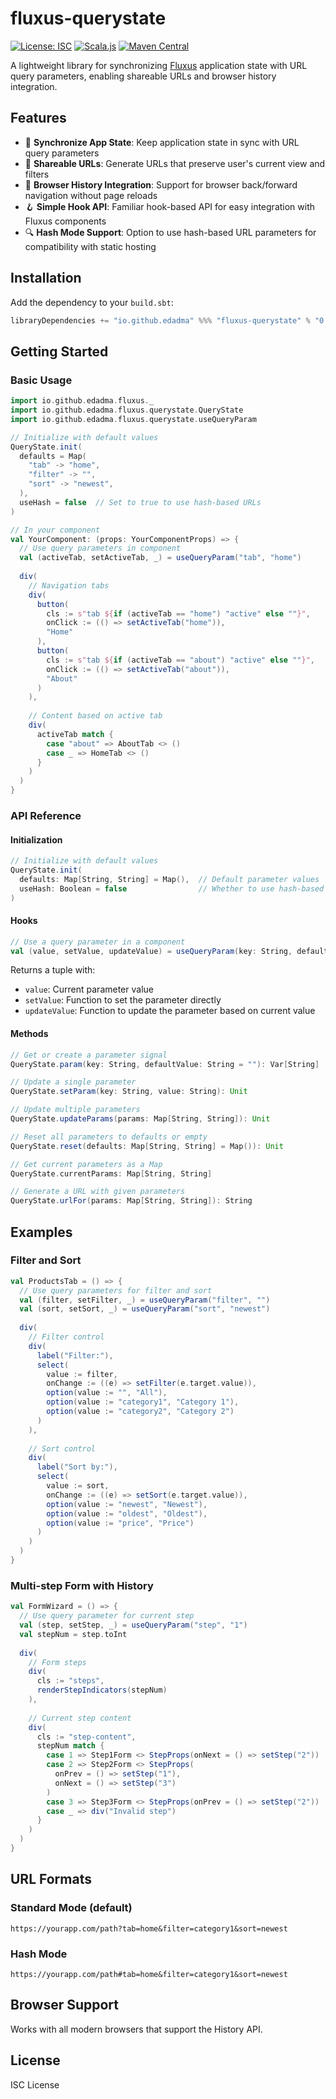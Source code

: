 # fluxus-querystate

[![License: ISC](https://img.shields.io/badge/License-ISC-blue.svg)](https://opensource.org/license/isc-license-txt/)
[![Scala.js](https://www.scala-js.org/assets/badges/scalajs-1.18.2.svg)](https://www.scala-js.org)
[![Maven Central](https://img.shields.io/maven-central/v/io.github.edadma/fluxus-querystate_sjs1_3.svg?label=Maven%20Central)](https://central.sonatype.com/search?q=g%3Aio.github.edadma+a%3Afluxus-querystate_*)

A lightweight library for synchronizing [Fluxus](https://github.com/edadma/fluxus) application state with URL query parameters, enabling shareable URLs and browser history integration.

## Features

- 🔄 **Synchronize App State**: Keep application state in sync with URL query parameters
- 🔗 **Shareable URLs**: Generate URLs that preserve user's current view and filters
- 🧭 **Browser History Integration**: Support for browser back/forward navigation without page reloads
- 🪝 **Simple Hook API**: Familiar hook-based API for easy integration with Fluxus components
- 🔍 **Hash Mode Support**: Option to use hash-based URL parameters for compatibility with static hosting

## Installation

Add the dependency to your `build.sbt`:

```scala
libraryDependencies += "io.github.edadma" %%% "fluxus-querystate" % "0.0.1"
```

## Getting Started

### Basic Usage

```scala
import io.github.edadma.fluxus._
import io.github.edadma.fluxus.querystate.QueryState
import io.github.edadma.fluxus.querystate.useQueryParam

// Initialize with default values
QueryState.init(
  defaults = Map(
    "tab" -> "home",
    "filter" -> "",
    "sort" -> "newest",
  ),
  useHash = false  // Set to true to use hash-based URLs
)

// In your component
val YourComponent: (props: YourComponentProps) => {
  // Use query parameters in component
  val (activeTab, setActiveTab, _) = useQueryParam("tab", "home")
  
  div(
    // Navigation tabs
    div(
      button(
        cls := s"tab ${if (activeTab == "home") "active" else ""}",
        onClick := (() => setActiveTab("home")),
        "Home"
      ),
      button(
        cls := s"tab ${if (activeTab == "about") "active" else ""}",
        onClick := (() => setActiveTab("about")),
        "About"
      )
    ),
    
    // Content based on active tab
    div(
      activeTab match {
        case "about" => AboutTab <> ()
        case _ => HomeTab <> ()
      }
    )
  )
}
```

### API Reference

#### Initialization

```scala
// Initialize with default values
QueryState.init(
  defaults: Map[String, String] = Map(),  // Default parameter values
  useHash: Boolean = false                // Whether to use hash-based URLs
)
```

#### Hooks

```scala
// Use a query parameter in a component
val (value, setValue, updateValue) = useQueryParam(key: String, defaultValue: String = "")
```

Returns a tuple with:
- `value`: Current parameter value
- `setValue`: Function to set the parameter directly
- `updateValue`: Function to update the parameter based on current value

#### Methods

```scala
// Get or create a parameter signal
QueryState.param(key: String, defaultValue: String = ""): Var[String]

// Update a single parameter
QueryState.setParam(key: String, value: String): Unit

// Update multiple parameters
QueryState.updateParams(params: Map[String, String]): Unit

// Reset all parameters to defaults or empty
QueryState.reset(defaults: Map[String, String] = Map()): Unit

// Get current parameters as a Map
QueryState.currentParams: Map[String, String]

// Generate a URL with given parameters
QueryState.urlFor(params: Map[String, String]): String
```

## Examples

### Filter and Sort

```scala
val ProductsTab = () => {
  // Use query parameters for filter and sort
  val (filter, setFilter, _) = useQueryParam("filter", "")
  val (sort, setSort, _) = useQueryParam("sort", "newest")
  
  div(
    // Filter control
    div(
      label("Filter:"),
      select(
        value := filter,
        onChange := ((e) => setFilter(e.target.value)),
        option(value := "", "All"),
        option(value := "category1", "Category 1"),
        option(value := "category2", "Category 2")
      )
    ),
    
    // Sort control
    div(
      label("Sort by:"),
      select(
        value := sort,
        onChange := ((e) => setSort(e.target.value)),
        option(value := "newest", "Newest"),
        option(value := "oldest", "Oldest"),
        option(value := "price", "Price")
      )
    )
  )
}
```

### Multi-step Form with History

```scala
val FormWizard = () => {
  // Use query parameter for current step
  val (step, setStep, _) = useQueryParam("step", "1")
  val stepNum = step.toInt
  
  div(
    // Form steps
    div(
      cls := "steps",
      renderStepIndicators(stepNum)
    ),
    
    // Current step content
    div(
      cls := "step-content",
      stepNum match {
        case 1 => Step1Form <> StepProps(onNext = () => setStep("2"))
        case 2 => Step2Form <> StepProps(
          onPrev = () => setStep("1"),
          onNext = () => setStep("3")
        )
        case 3 => Step3Form <> StepProps(onPrev = () => setStep("2"))
        case _ => div("Invalid step")
      }
    )
  )
}
```

## URL Formats

### Standard Mode (default)

```
https://yourapp.com/path?tab=home&filter=category1&sort=newest
```

### Hash Mode

```
https://yourapp.com/path#tab=home&filter=category1&sort=newest
```

## Browser Support

Works with all modern browsers that support the History API.

## License

ISC License